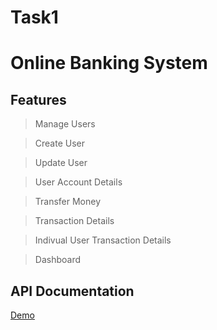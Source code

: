 # Task1
# Online Banking System


## Features




  >Manage Users
  
  >Create User
  
  >Update User
  
  >User Account Details
  
  >Transfer Money
  
  >Transaction Details

  >Indivual User Transaction Details

 >Dashboard
  
  
 




## API Documentation


[Demo](https://amitgujarpatil.herokuapp.com/view/)
